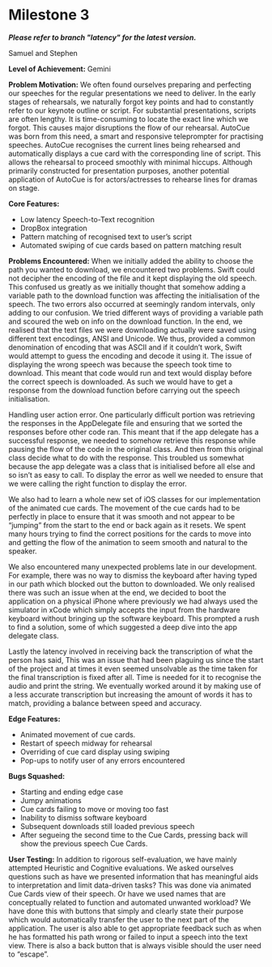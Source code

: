 # Milestone 3

***Please refer to branch "latency" for the latest version.***

Samuel and Stephen
 
**Level of Achievement:**
Gemini

**Problem Motivation:**
We often found ourselves preparing and perfecting our speeches for the regular presentations we need to deliver. In the early stages of rehearsals, we naturally forgot key points and had to constantly refer to our keynote outline or script. For substantial presentations, scripts are often lengthy. It is time-consuming to locate the exact line which we forgot. This causes major disruptions the flow of our rehearsal. AutoCue was born from this need, a smart and responsive teleprompter for practising speeches. AutoCue recognises the current lines being rehearsed and automatically displays a cue card with the corresponding line of script. This allows the rehearsal to proceed smoothly with minimal hiccups. Although primarily constructed for presentation purposes, another potential application of AutoCue is for actors/actresses to rehearse lines for dramas on stage.

**Core Features:**
- Low latency Speech-to-Text recognition
- DropBox integration
- Pattern matching of recognised text to user’s script
- Automated swiping of cue cards based on pattern matching result

**Problems Encountered:**
When we initially added the ability to choose the path you wanted to download, we encountered two problems. Swift could not decipher the encoding of the file and it kept displaying the old speech. This confused us greatly as we initially thought that somehow adding a variable path to the download function was affecting the initialisation of the speech. The two errors also occurred at seemingly random  intervals, only adding to our confusion. We tried different ways of providing a variable path and scoured the web on info on the download function. In the end, we realised that the text files we were downloading actually were saved using different text encodings, ANSI and Unicode. We thus, provided a common denomination of encoding that was ASCII and if it couldn’t work, Swift would attempt to guess the encoding and decode it using it. The issue of displaying the wrong speech was because the speech took time to download. This meant that code would run and text would display before the correct speech is downloaded. As such we would have to get a response from the download function before carrying out the speech initialisation. 

Handling user action error. One particularly difficult portion was retrieving the responses in the AppDelegate file and ensuring that we sorted the responses before other code ran. This meant that if the app delegate has a successful response, we needed to somehow retrieve this response while pausing the flow of the code in the original class. And then from this original class decide what to do with the response. This troubled us somewhat because the app delegate was a class that is initialised before all else and so isn’t as easy to call. To display the error as well we needed to ensure that we were calling the right function to display the error. 

We also had to learn a whole new set of iOS classes for our implementation of the animated cue cards. The movement of the cue cards had to be perfectly in place to ensure that it was smooth and not appear to be “jumping” from the start to the end or back again as it resets. We spent many hours trying to find the correct positions for the cards to move into and getting the flow of the animation to seem smooth and natural to the speaker. 

We also encountered many unexpected problems late in our development. For example, there was no way to dismiss the keyboard after having typed in our path which blocked out the button to downloaded. We only realised there was such an issue when at the end, we decided to boot the application on a physical iPhone where previously we had always used the simulator in xCode which simply accepts the input from the hardware keyboard without bringing up the software keyboard. This prompted a rush to find a solution, some of which suggested a deep dive into the app delegate class. 

Lastly the latency involved in receiving back the transcription of what the person has said, This was an issue that had been plaguing us since the start of the project and at times it even seemed unsolvable as the time taken for the final transcription is fixed after all. Time is needed for it to recognise the audio and print the string. We eventually worked around it by making use of a less accurate transcription but increasing the amount of words it has to match, providing a balance between speed and accuracy. 


**Edge Features:**
- Animated movement of cue cards.
- Restart of speech midway for rehearsal
- Overriding of cue card display using swiping
- Pop-ups to notify user of any errors encountered 


**Bugs Squashed:**
- Starting and ending edge case
- Jumpy animations
- Cue cards failing to move or moving too fast
- Inability to dismiss software keyboard
- Subsequent downloads still loaded previous speech
- After segueing the second time to the Cue Cards, pressing back will show the previous speech Cue Cards. 

**User Testing:**
In addition to rigorous self-evaluation, we have mainly attempted Heuristic and Cognitive evaluations. We asked ourselves questions such as have we presented information that has meaningful aids to interpretation and limit data-driven tasks? This was done via animated Cue Cards view of their speech. Or have we used names that are conceptually related to function and automated unwanted workload? We have done this with buttons that simply and clearly state their purpose which would automatically transfer the user to the next part of the application. 
The user is also able to get appropriate feedback such as when he has formatted his path wrong or failed to input a speech into the text view. There is also a back button that is always visible should the user need to “escape”.

